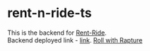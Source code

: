﻿# rent-n-ride-ts

This is the backend for [Rent-Ride](https://github.com/oeuvars/Rent-Ride]). </br>
Backend deployed link - [link](https://rent-n-ride-ts-production.up.railway.app/).
[Roll with Rapture](https://rent-ride-three.vercel.app/login)
